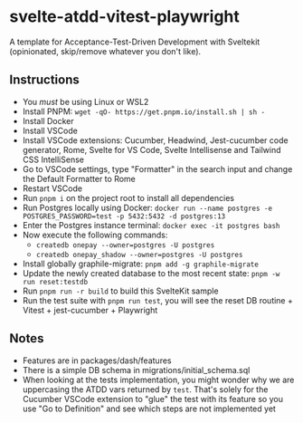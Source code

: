 # svelte-atdd-vitest-playwright
A template for Acceptance-Test-Driven Development with Sveltekit (opinionated, skip/remove whatever you don't like).

## Instructions

- You *must* be using Linux or WSL2
- Install PNPM: `wget -qO- https://get.pnpm.io/install.sh | sh -`
- Install Docker
- Install VSCode
- Install VSCode extensions: Cucumber, Headwind, Jest-cucumber code generator, Rome, Svelte for VS Code, Svelte Intellisense and Tailwind CSS IntelliSense
- Go to VSCode settings, type "Formatter" in the search input and change the Default Formatter to Rome
- Restart VSCode
- Run `pnpm i` on the project root to install all dependencies
- Run Postgres locally using Docker: `docker run --name postgres -e POSTGRES_PASSWORD=test -p 5432:5432 -d postgres:13`
- Enter the Postgres instance terminal: `docker exec -it postgres bash` 
- Now execute the following commands:
  - `createdb onepay --owner=postgres -U postgres`
  - `createdb onepay_shadow --owner=postgres -U postgres`
- Install globally graphile-migrate: `pnpm add -g graphile-migrate`
- Update the newly created database to the most recent state: `pnpm -w run reset:testdb`
- Run `pnpm run -r build` to build this SvelteKit sample
- Run the test suite with `pnpm run test`, you will see the reset DB routine + Vitest + jest-cucumber + Playwright

## Notes

- Features are in packages/dash/features
- There is a simple DB schema in migrations/initial_schema.sql
- When looking at the tests implementation, you might wonder why we are uppercasing the ATDD vars returned by `test`. That's solely for the Cucumber VSCode extension to "glue" the test with its feature so you use "Go to Definition" and see which steps are not implemented yet
